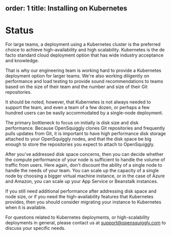 order: 1
title: Installing on Kubernetes
---
# Status
For large teams, a deployment using a Kubernetes cluster is the preferred choice to
achieve high-availability and high scalability. Kubernetes is the de facto standard
cloud deployment option that has wide industry acceptance and knowledge.

That is why our engineering team is working hard to provide a Kubernetes deployment
option for larger teams. We're also working diligently on performance and load testing
to provide sound recommendations to teams based on the size of their team and the number
and size of their Git repositories.

It should be noted, however, that Kubernetes is not always needed to support the team,
and even a team of a few dozen, or perhaps a few hundred users can be easily accommodated
by a single-node deployment.

The primary bottleneck to focus on initially is disk size and disk performance. Because
OpenSquiggly clones Git repositories and frequently pulls updates from Git, it is important
to have high performance disk storage attached to your OpenSquiggly nodes, and that the
disk space be big enough to store the repositories you expect to attach to OpenSquiggly.

After you've addressed disk space concerns, then you can decide whether the compute 
performance of your node is sufficient to handle the volume of traffic from users. Here
again, don't discount the ability of a single node to handle the needs of your team. You
can scale up the capacity of a single node by choosing a bigger virtual machine instance,
or in the case of Azure and Amazon, you can scale up your App Service or Beanstalk
instances.

If you still need additional performance after addressing disk space and node size, or
if you need the high-availability features that Kubernetes provides, then you should
consider migrating your instance to Kubernetes when it is available.

For questions related to Kubernetes deployments, or high-scalability deployments in general,
please contact us at support@opensquiggly.com to discuss your specific needs.
